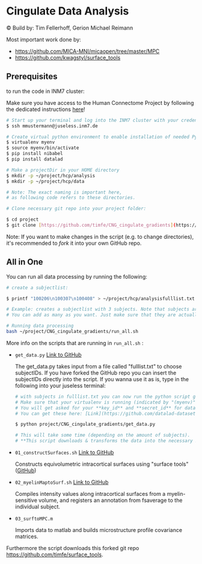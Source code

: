 # Cingulate Data Analysis

© Build by: Tim Fellerhoff, Gerion Michael Reimann

Most important work done by: 
- https://github.com/MICA-MNI/micaopen/tree/master/MPC 
- https://github.com/kwagstyl/surface_tools

## Prerequisites

to run the code in INM7 cluster:

Make sure you have access to the Human Connectome Project by following the dedicated instructions [here](https://github.com/datalad-datasets/human-connectome-project-openaccess)!

```bash
# Start up your terminal and log into the INM7 cluster with your credentials:
$ ssh mmustermann@juseless.inm7.de

# Create virtual python environment to enable installation of needed Python packages:
$ virtualenv myenv
$ source myenv/bin/activate
$ pip install nibabel
$ pip install datalad
```

```bash
# Make a projectDir in your HOME directory
$ mkdir -p ~/project/hcp/analysis
$ mkdir -p ~/project/hcp/data

# Note: The exact naming is important here, 
# as following code refers to these directories.
```

```bash
# Clone necessary git repo into your project folder:

$ cd project
$ git clone [https://github.com/timfe/CNG_cingulate_gradients](https://github.com/timfe/CNG_cingulate_gradients)
```

Note: If you want to make changes in the script (e.g. to change directories), it's recommended to *fork* it into your own GitHub repo.

## All in One

You can run all data processing by running the following:

```bash
# create a subjectlist:

$ printf "100206\n100307\n100408" > ~/project/hcp/analysisfulllist.txt

# Example: creates a subjectlist with 3 subjects. Note that subjects are separated by a newline \n. 
# You can add as many as you want. Just make sure that they are actually apparent in the dataset.
```

```bash
# Running data processing
bash ~/project/CNG_cingulate_gradients/run_all.sh
```

More info on the scripts that are running in `run_all.sh` :

- `get_data.py` [Link to GitHub](https://github.com/timfe/CNG_cingulate_gradients/blob/main/get_data.py)

    The get_data.py takes input from a file called "fulllist.txt" to choose subjectIDs. If you have forked the GitHub repo you can insert the subjectIDs directly into the script. If you wanna use it as is, type in the following into your juseless terminal:

    ```bash
    # with subjects in fulllist.txt you can now run the python script get_data.py:
    # Make sure that your virtualenv is running (indicated by "(myenv)" in your terminal).
    # You will get asked for your **key_id** and **secret_id** for data access and retrieval of the HCP.
    # You can get these here: [Link](https://github.com/datalad-datasets/human-connectome-project-openaccess)

    $ python project/CNG_cingulate_gradients/get_data.py

    # This will take some time (depending on the amount of subjects).
    # **This script downloads & transforms the data into the necessary BIDS structure.**
    ```

- `01_constructSurfaces.sh` [Link to GitHub](https://github.com/timfe/CNG_cingulate_gradients/blob/main/mpc_scripts/01_constructSurfaces.sh)

    Constructs equivolumetric intracortical surfaces using "surface tools" ([GitHub](https://github.com/kwagstyl/surface_tools))

- `02_myelinMaptoSurf.sh` [Link to GitHub](https://github.com/timfe/CNG_cingulate_gradients/blob/main/mpc_scripts/02_myelinMaptoSurf.sh)

    Compiles intensity values 
    along intracortical surfaces from a myelin-sensitive volume, and 
    registers an annotation from fsaverage to the individual subject.

- `03_surftoMPC.m`

    Imports data to matlab and builds 
    microstructure profile covariance matrices.


Furthermore the script downloads this forked git repo https://github.com/timfe/surface_tools.



